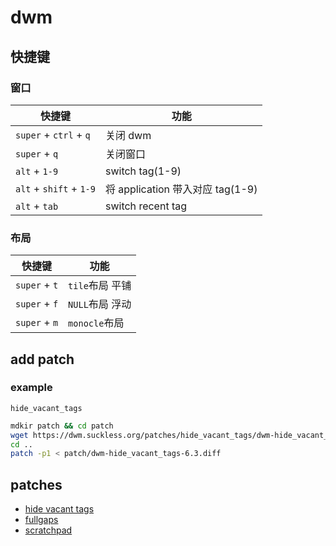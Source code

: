 # dwm

## 快捷键

### 窗口

| 快捷键                  | 功能                             |
| ----------------------- | -------------------------------- |
| `super` + `ctrl` + `q`  | 关闭 dwm                         |
| `super` + `q`           | 关闭窗口                         |
| `alt` + `1-9`           | switch tag(1-9)                  |
| `alt` + `shift` + `1-9` | 将 application 带入对应 tag(1-9) |
| `alt` + `tab`           | switch recent tag                |

### 布局

| 快捷键        | 功能            |
| ------------- | --------------- |
| `super` + `t` | `tile`布局 平铺 |
| `super` + `f` | `NULL`布局 浮动 |
| `super` + `m` | `monocle`布局   |

## add patch

### example

`hide_vacant_tags`

```sh
mdkir patch && cd patch
wget https://dwm.suckless.org/patches/hide_vacant_tags/dwm-hide_vacant_tags-6.3.diff
cd ..
patch -p1 < patch/dwm-hide_vacant_tags-6.3.diff
```

## patches

- [hide vacant tags
  ](https://dwm.suckless.org/patches/hide_vacant_tags/)
- [fullgaps
  ](https://dwm.suckless.org/patches/hide_vacant_tags/dwm-hide_vacant_tags-6.3.diff)
- [scratchpad](https://dwm.suckless.org/patches/scratchpad/)
